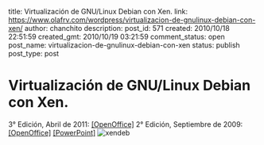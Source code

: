 title: Virtualización de GNU/Linux Debian con Xen.
link: https://www.olafrv.com/wordpress/virtualizacion-de-gnulinux-debian-con-xen/
author: chanchito
description: 
post_id: 571
created: 2010/10/18 22:51:59
created_gmt: 2010/10/19 03:21:59
comment_status: open
post_name: virtualizacion-de-gnulinux-debian-con-xen
status: publish
post_type: post

# Virtualización de GNU/Linux Debian con Xen.

3° Edición, Abril de 2011: [[OpenOffice]](https://blog.olafrv.com/wp-content/uploads/2010/10/Virtualización-con-Xen-Debian-v3.odp) 2° Edición, Septiembre de 2009: [[OpenOffice]](https://blog.olafrv.com/wp-content/uploads/2010/10/Virtualización-con-Xen-Debian-Lenny-5.0-v2.odp) [[PowerPoint]](https://blog.olafrv.com/wp-content/uploads/2010/10/Virtualización-con-Xen-Debian-Lenny-5.0-v2.ppt)
![xendeb](https://www.olafrv.com/wordpress/wp-content/uploads/2010/10/xendeb-252x300.png)